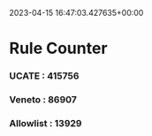 2023-04-15 16:47:03.427635+00:00
# Rule Counter 
 ### UCATE : 415756

 ### Veneto : 86907

 ### Allowlist : 13929